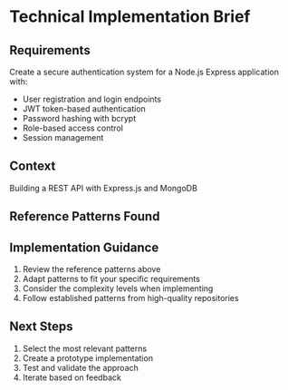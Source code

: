 # Technical Implementation Brief

## Requirements
Create a secure authentication system for a Node.js Express application with:
- User registration and login endpoints
- JWT token-based authentication  
- Password hashing with bcrypt
- Role-based access control
- Session management

## Context
Building a REST API with Express.js and MongoDB

## Reference Patterns Found


## Implementation Guidance
1. Review the reference patterns above
2. Adapt patterns to fit your specific requirements
3. Consider the complexity levels when implementing
4. Follow established patterns from high-quality repositories

## Next Steps
1. Select the most relevant patterns
2. Create a prototype implementation
3. Test and validate the approach
4. Iterate based on feedback
